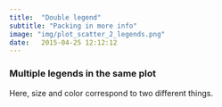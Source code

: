 ```yaml
---
title:  "Double legend"
subtitle: "Packing in more info"
image: "img/plot_scatter_2_legends.png"
date:   2015-04-25 12:12:12
---
```


### Multiple legends in the same plot

Here, size and color correspond to two different things.

